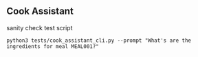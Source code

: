 ## Cook Assistant

sanity check test script

```
python3 tests/cook_assistant_cli.py --prompt "What's are the ingredients for meal MEAL001?"
```


